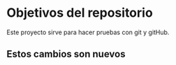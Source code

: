 # Objetivos del repositorio

Este proyecto sirve para hacer pruebas con git y gitHub.

## Estos cambios son nuevos
